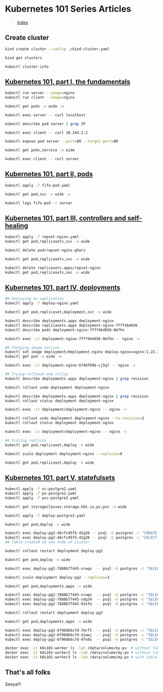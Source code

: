 # Kubernetes 101 Series Articles

> [Index](https://dev.to/leandronsp/series/21979)

## Create cluster

```sh
kind create cluster --config ./kind-cluster.yaml

kind get clusters

kubectl cluster-info
```

## [Kubernetes 101, part I, the fundamentals](https://dev.to/leandronsp/kubernetes-101-part-i-the-fundamentals-23a1)

```sh
kubectl run server --image=nginx
kubectl run client --image=nginx

kubectl get pods -o wide -w

kubectl exec server -- curl localhost

kubectl describe pod server | grep IP

kubectl exec client -- curl 10.244.2.2

kubectl expose pod server --port=80 --target-port=80

kubectl get pods,service -o wide

kubectl exec client -- curl server
```

## [Kubernetes 101, part II, pods](https://dev.to/leandronsp/kubernetes-101-part-ii-pods-19pb)

```sh
kubectl apply -f fifo-pod.yaml 

kubectl get pod,svc -o wide -w

kubectl logs fifo-pod -c server
```

## [Kubernetes 101, part III, controllers and self-healing](https://dev.to/leandronsp/kubernetes-101-part-iii-controllers-and-self-healing-4ki5)

```sh
kubectl apply -f repset-nginx.yaml
kubectl get pod,replicasets,svc -o wide

kubectl delete pod/repset-nginx-g5wrz

kubectl get pod,replicasets,svc -o wide

kubectl delete replicasets.apps/repset-nginx 
kubectl get pod,replicasets,svc -o wide
```

## [Kubernetes 101, part IV, deployments](https://dev.to/leandronsp/kubernetes-101-part-iv-deployments-20m3)

```sh
## Deploying an application
kubectl apply -f deploy-nginx.yaml

kubectl get pod,replicaset,deployment,svc -o wide

kubectl describe deployments.apps deployment-nginx 
kubectl describe replicasets.apps deployment-nginx-7fff4b4656 
kubectl describe pods deployment-nginx-7fff4b4656-8m7hn 

kubectl exec -it deployment-nginx-7fff4b4656-8m7hn -- nginx -v

## Changing image version
kubectl set image deployment/deployment-nginx deploy-nginx=nginx:1.22.1
kubectl get pod -o wide -w

kubectl exec -it deployment-nginx-6746f69b-cj5q7 -- nginx -v

## Trying rollback and rollup
kubectl describe deployments.apps deployment-nginx | grep revision

kubectl rollout undo deployment deployment-nginx 

kubectl describe deployments.apps deployment-nginx | grep revision
kubectl rollout status deployment deployment-nginx 

kubectl exec -it deployment/deployment-nginx -- nginx -v

kubectl rollout undo deployment deployment-nginx --to-revision=2
kubectl rollout status deployment deployment-nginx 

kubectl exec -it deployment/deployment-nginx -- nginx -v

## Scaling replicas
kubectl get pod,replicaset,deploy -o wide

kubectl scale deployment deployment-nginx --replicas=6

kubectl get pod,replicaset,deploy -o wide
```

## [Kubernetes 101, part V, statefulsets](https://dev.to/leandronsp/kubernetes-101-part-v-statefulsets-5dob)

```sh
kubectl apply -f sc-postgre2.yaml
kubectl apply -f pv-postgre2.yaml
kubectl apply -f pvc-postgre2.yaml

kubectl get storageclasses.storage.k8s.io,pv,pvc -o wide

kubectl apply -f deploy-postgre2.yaml 

kubectl get pod,deploy -o wide

kubectl exec deploy-pg2-d6cfc45f5-42g26 -- psql -U postgres -c "CREATE TABLE users (id SERIAL, name VARCHAR);"
kubectl exec deploy-pg2-d6cfc45f5-42g26 -- psql -U postgres -c "SELECT * FROM users"
## Table created on one node of cluster

kubectl rollout restart deployment deploy-pg2

kubectl get pod,deploy -o wide

kubectl exec deploy-pg2-7888b77445-xrwqv  -- psql -U postgres -c "SELECT * FROM users"

kubectl scale deployment deploy-pg2 --replicas=3

kubectl get pod,deployments.apps -o wide

kubectl exec deploy-pg2-7888b77445-xrwqv  -- psql -U postgres -c "SELECT * FROM users" # OK
kubectl exec deploy-pg2-7888b77445-sdg34  -- psql -U postgres -c "SELECT * FROM users" # nOK
kubectl exec deploy-pg2-7888b77445-93sfe  -- psql -U postgres -c "SELECT * FROM users" # nOK

kubectl rollout restart deployment deploy-pg2

kubectl get pod,deployments.apps -o wide

kubectl exec deploy-pg2-6f968b6c7d-7mrfl  -- psql -U postgres -c "SELECT * FROM users" # nOK
kubectl exec deploy-pg2-6f968b6c7d-djwwj  -- psql -U postgres -c "SELECT * FROM users" # OK
kubectl exec deploy-pg2-6f968b6c7d-97n8s  -- psql -U postgres -c "SELECT * FROM users" # nOK

docker exec -it k8s101-worker ls -lah /data/volume/my-pv  # without table
docker exec -it k8s101-worker2 ls -lah /data/volume/my-pv # without table
docker exec -it k8s101-worker3 ls -lah /data/volume/my-pv # with table
```

## That's all folks

Seeya!!!
